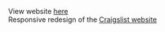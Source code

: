 View website [here](https://jenna5376.github.io/few/craigslist-redesign-responsive/)\
Responsive redesign of the [Craigslist website](https://newyork.craigslist.org/)
